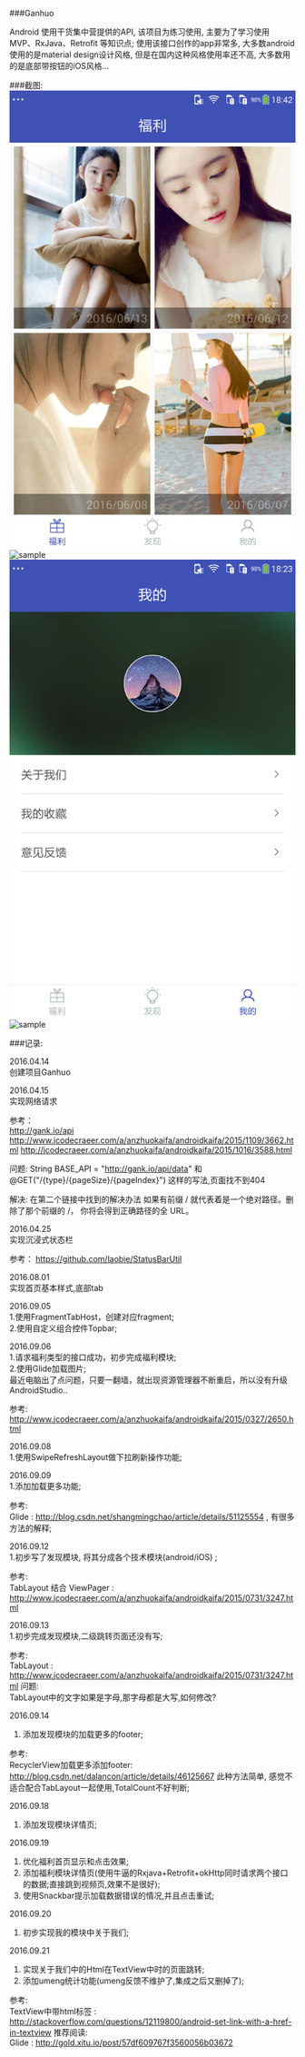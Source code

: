 ###Ganhuo

Android 使用干货集中营提供的API, 该项目为练习使用, 主要为了学习使用 MVP、RxJava、Retrofit 等知识点; 
使用该接口创作的app非常多, 大多数android使用的是material design设计风格, 但是在国内这种风格使用率还不高, 大多数用的是底部带按钮的iOS风格...


###截图: 
![sample](./screenshot/Screenshot1.png)  ![sample](./Screenshot2.png)
![sample](./screenshot/Screenshot3.png)  ![sample](./Screenshot4.png)


###记录:

2016.04.14<br>
创建项目Ganhuo

2016.04.15<br>
实现网络请求

参考：   
http://gank.io/api<br>
http://www.jcodecraeer.com/a/anzhuokaifa/androidkaifa/2015/1109/3662.html
http://jcodecraeer.com/a/anzhuokaifa/androidkaifa/2015/1016/3588.html

问题:
String BASE_API = "http://gank.io/api/data"
和
@GET("/{type}/{pageSize}/{pageIndex}")
这样的写法,页面找不到404

解决: 在第二个链接中找到的解决办法
如果有前缀 / 就代表着是一个绝对路径。删除了那个前缀的 /， 你将会得到正确路径的全 URL。


2016.04.25<br/>
实现沉浸式状态栏


参考：
https://github.com/laobie/StatusBarUtil



2016.08.01<br/>
实现首页基本样式,底部tab

2016.09.05<br/>
1.使用FragmentTabHost，创建对应fragment;<br/>
2.使用自定义组合控件Topbar;<br/>


2016.09.06<br/>
1.请求福利类型的接口成功，初步完成福利模块;<br/>
2.使用Glide加载图片;<br/>
最近电脑出了点问题，只要一翻墙，就出现资源管理器不断重启，所以没有升级AndroidStudio..<br/>

参考:
http://www.jcodecraeer.com/a/anzhuokaifa/androidkaifa/2015/0327/2650.html


2016.09.08<br/>
1.使用SwipeRefreshLayout做下拉刷新操作功能;

2016.09.09<br/>
1.添加加载更多功能;


参考:<br/>
Glide : http://blog.csdn.net/shangmingchao/article/details/51125554 , 有很多方法的解释;



2016.09.12<br/>
1.初步写了发现模块, 将其分成各个技术模块(android/iOS) ;

参考:<br/>
TabLayout 结合 ViewPager : http://www.jcodecraeer.com/a/anzhuokaifa/androidkaifa/2015/0731/3247.html


2016.09.13<br/>
1.初步完成发现模块,二级跳转页面还没有写;

参考:<br/>
TabLayout : http://www.jcodecraeer.com/a/anzhuokaifa/androidkaifa/2015/0731/3247.html
问题:<br/>
TabLayout中的文字如果是字母,那字母都是大写,如何修改?


2016.09.14<br/>
1. 添加发现模块的加载更多的footer;

参考:<br/>
RecyclerView加载更多添加footer:  http://blog.csdn.net/dalancon/article/details/46125667
此种方法简单, 感觉不适合配合TabLayout一起使用,TotalCount不好判断;


2016.09.18<br/>
1. 添加发现模块详情页;

2016.09.19<br/>
1. 优化福利首页显示和点击效果;<br/>
2. 添加福利模块详情页(使用牛逼的Rxjava+Retrofit+okHttp同时请求两个接口的数据;直接跳到视频页,效果不是很好);<br/>
3. 使用Snackbar提示加载数据错误的情况,并且点击重试;<br/>

2016.09.20<br/>
1. 初步实现我的模块中关于我们;


2016.09.21
1. 实现关于我们中的Html在TextView中时的页面跳转;
2. 添加umeng统计功能(umeng反馈不维护了,集成之后又删掉了);

参考:<br/>
TextView中带html标签 : http://stackoverflow.com/questions/12119800/android-set-link-with-a-href-in-textview
推荐阅读:<br/>
Glide : http://gold.xitu.io/post/57df609767f3560056b03672
